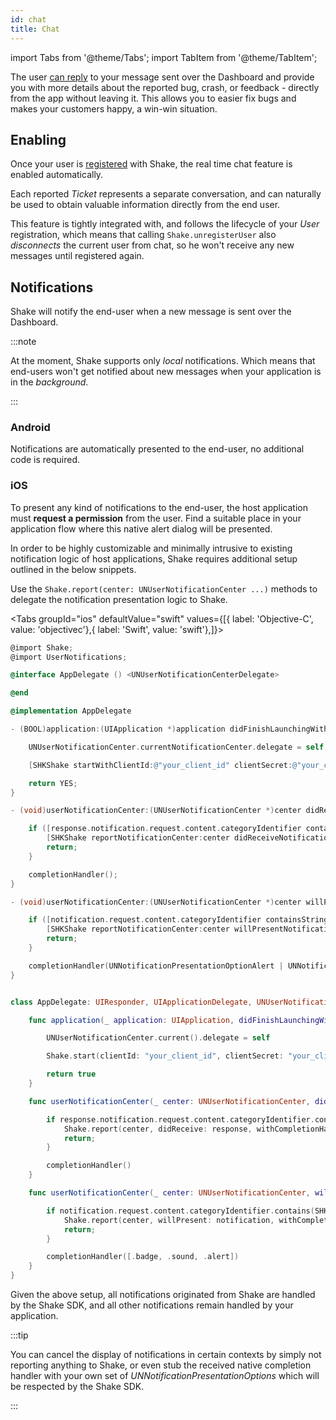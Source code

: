 ```yaml
---
id: chat
title: Chat
---
```

import Tabs from '@theme/Tabs';
import TabItem from '@theme/TabItem';

The user [can reply](react/screens/chat-screen.md) to your message sent over the Dashboard and provide you with more details 
about the reported bug, crash, or feedback - directly from the app without leaving it.
This allows you to easier fix bugs and makes your customers happy, a win-win situation. 

## Enabling

Once your user is [registered](react/users/user-registration.md) with Shake, the real time chat feature is enabled automatically.

Each reported _Ticket_ represents a separate conversation, and can naturally be used to obtain valuable information directly from the end user. 

This feature is tightly integrated with, and follows the lifecycle of your _User_ registration, 
which means that calling `Shake.unregisterUser` also _disconnects_ the current user from chat, 
so he won't receive any new messages until registered again.

## Notifications

Shake will notify the end-user when a new message is sent over the Dashboard.

:::note

At the moment, Shake supports only _local_ notifications. Which means that end-users won't get notified about new messages when your application is in the _background_.

:::

### Android

Notifications are automatically presented to the end-user, no additional code is required.

### iOS

To present any kind of notifications to the end-user, the host application must __request a permission__ from the user.
Find a suitable place in your application flow where this native alert dialog will be presented.

In order to be highly customizable and minimally intrusive to existing notification logic of host applications, Shake requires additional setup outlined in the below snippets.

Use the `Shake.report(center: UNUserNotificationCenter ...)` methods to delegate the notification presentation logic to Shake.

<Tabs groupId="ios" defaultValue="swift" values={[{ label: 'Objective-C', value: 'objectivec'},{ label: 'Swift', value: 'swift'},]}><TabItem value="objectivec">

```objectivec title="AppDelegate.m"
@import Shake;
@import UserNotifications;

@interface AppDelegate () <UNUserNotificationCenterDelegate>

@end

@implementation AppDelegate

- (BOOL)application:(UIApplication *)application didFinishLaunchingWithOptions:(NSDictionary *)launchOptions {

    UNUserNotificationCenter.currentNotificationCenter.delegate = self;

    [SHKShake startWithClientId:@"your_client_id" clientSecret:@"your_client_secret"];

    return YES;
}

- (void)userNotificationCenter:(UNUserNotificationCenter *)center didReceiveNotificationResponse:(UNNotificationResponse *)response withCompletionHandler:(void (^)(void))completionHandler {

    if ([response.notification.request.content.categoryIdentifier containsString:SHKNotificationCategoryIdentifierDomain]) {
        [SHKShake reportNotificationCenter:center didReceiveNotificationResponse:response withCompletionHandler:completionHandler];
        return;
    }

    completionHandler();
}

- (void)userNotificationCenter:(UNUserNotificationCenter *)center willPresentNotification:(UNNotification *)notification withCompletionHandler:(void (^)(UNNotificationPresentationOptions))completionHandler {

    if ([notification.request.content.categoryIdentifier containsString:SHKNotificationCategoryIdentifierDomain]) {
        [SHKShake reportNotificationCenter:center willPresentNotification:notification withCompletionHandler:completionHandler];
        return;
    }

    completionHandler(UNNotificationPresentationOptionAlert | UNNotificationPresentationOptionSound);
}

```

</TabItem><TabItem value="swift">

```swift title="AppDelegate.swift"

class AppDelegate: UIResponder, UIApplicationDelegate, UNUserNotificationCenterDelegate {

    func application(_ application: UIApplication, didFinishLaunchingWithOptions launchOptions: [UIApplication.LaunchOptionsKey: Any]?) -> Bool {

        UNUserNotificationCenter.current().delegate = self

        Shake.start(clientId: "your_client_id", clientSecret: "your_client_secret")

        return true
    }

    func userNotificationCenter(_ center: UNUserNotificationCenter, didReceive response: UNNotificationResponse, withCompletionHandler completionHandler: @escaping () -> Void) {

        if response.notification.request.content.categoryIdentifier.contains(SHKNotificationCategoryIdentifierDomain) {
            Shake.report(center, didReceive: response, withCompletionHandler: completionHandler)
            return;
        }

        completionHandler()
    }

    func userNotificationCenter(_ center: UNUserNotificationCenter, willPresent notification: UNNotification, withCompletionHandler completionHandler: @escaping (UNNotificationPresentationOptions) -> Void) {

        if notification.request.content.categoryIdentifier.contains(SHKNotificationCategoryIdentifierDomain) {
            Shake.report(center, willPresent: notification, withCompletionHandler: completionHandler)
            return;
        }

        completionHandler([.badge, .sound, .alert])
    }
}

```
</TabItem></Tabs>

Given the above setup, all notifications originated from Shake are handled by the Shake SDK, and all other notifications remain handled by your application.


:::tip

You can cancel the display of notifications in certain contexts by simply not reporting anything to Shake, or even stub the received native completion handler with your own 
set of _UNNotificationPresentationOptions_ which will be respected by the Shake SDK.

:::

